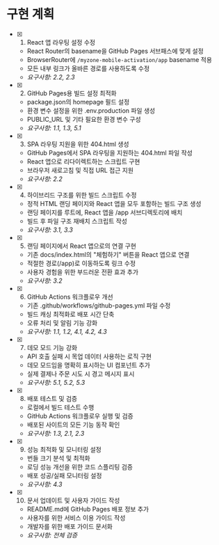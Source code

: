 # 구현 계획

- [x] 1. React 앱 라우팅 설정 수정
  - React Router의 basename을 GitHub Pages 서브패스에 맞게 설정
  - BrowserRouter에 `/myzone-mobile-activation/app` basename 적용
  - 모든 내부 링크가 올바른 경로를 사용하도록 수정
  - _요구사항: 2.2, 2.3_

- [x] 2. GitHub Pages용 빌드 설정 최적화
  - package.json의 homepage 필드 설정
  - 환경 변수 설정을 위한 .env.production 파일 생성
  - PUBLIC_URL 및 기타 필요한 환경 변수 구성
  - _요구사항: 1.1, 1.3, 5.1_

- [x] 3. SPA 라우팅 지원을 위한 404.html 생성
  - GitHub Pages에서 SPA 라우팅을 지원하는 404.html 파일 작성
  - React 앱으로 리다이렉트하는 스크립트 구현
  - 브라우저 새로고침 및 직접 URL 접근 지원
  - _요구사항: 2.2_

- [x] 4. 하이브리드 구조를 위한 빌드 스크립트 수정
  - 정적 HTML 랜딩 페이지와 React 앱을 모두 포함하는 빌드 구조 생성
  - 랜딩 페이지를 루트에, React 앱을 /app 서브디렉토리에 배치
  - 빌드 후 파일 구조 재배치 스크립트 작성
  - _요구사항: 3.1, 3.3_

- [x] 5. 랜딩 페이지에서 React 앱으로의 연결 구현
  - 기존 docs/index.html의 "체험하기" 버튼을 React 앱으로 연결
  - 적절한 경로(/app)로 이동하도록 링크 수정
  - 사용자 경험을 위한 부드러운 전환 효과 추가
  - _요구사항: 3.2_

- [x] 6. GitHub Actions 워크플로우 개선
  - 기존 .github/workflows/github-pages.yml 파일 수정
  - 빌드 캐싱 최적화로 배포 시간 단축
  - 오류 처리 및 알림 기능 강화
  - _요구사항: 1.1, 1.2, 4.1, 4.2, 4.3_

- [x] 7. 데모 모드 기능 강화
  - API 호출 실패 시 목업 데이터 사용하는 로직 구현
  - 데모 모드임을 명확히 표시하는 UI 컴포넌트 추가
  - 실제 결제나 주문 시도 시 경고 메시지 표시
  - _요구사항: 5.1, 5.2, 5.3_

- [x] 8. 배포 테스트 및 검증
  - 로컬에서 빌드 테스트 수행
  - GitHub Actions 워크플로우 실행 및 검증
  - 배포된 사이트의 모든 기능 동작 확인
  - _요구사항: 1.3, 2.1, 2.3_

- [x] 9. 성능 최적화 및 모니터링 설정
  - 번들 크기 분석 및 최적화
  - 로딩 성능 개선을 위한 코드 스플리팅 검증
  - 배포 성공/실패 모니터링 설정
  - _요구사항: 4.3_

- [x] 10. 문서 업데이트 및 사용자 가이드 작성
  - README.md에 GitHub Pages 배포 정보 추가
  - 사용자를 위한 서비스 이용 가이드 작성
  - 개발자를 위한 배포 가이드 문서화
  - _요구사항: 전체 검증_